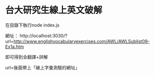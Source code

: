 # 台大研究生線上英文破解

在目錄下執行node index.js

網址：
http://localhost:3030/?url=http://www.englishvocabularyexercises.com/AWL/AWLSublist09-Ex1a.htm

即可得到全翻譯+詳解


url=後面帶上「線上字彙測驗的網址」